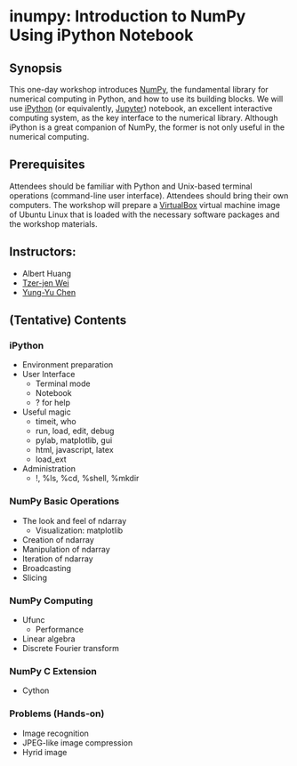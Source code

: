 # inumpy: Introduction to NumPy Using iPython Notebook

## Synopsis

This one-day workshop introduces [NumPy](http://www.numpy.org/), the
fundamental library for numerical computing in Python, and how to use its
building blocks.  We will use [iPython](http://ipython.org/) (or equivalently,
[Jupyter](https://jupyter.org/)) notebook, an excellent interactive computing
system, as the key interface to the numerical library.  Although iPython is a
great companion of NumPy, the former is not only useful in the numerical
computing.

## Prerequisites

Attendees should be familiar with Python and Unix-based terminal operations
(command-line user interface).  Attendees should bring their own computers.
The workshop will prepare a [VirtualBox](https://www.virtualbox.org/) virtual
machine image of Ubuntu Linux that is loaded with the necessary software
packages and the workshop materials.

## Instructors:

- Albert Huang
- [Tzer-jen Wei](mailto:tzerjen@gmail.com)
- [Yung-Yu Chen](mailto:yyc@solvcon.net)

## (Tentative) Contents

### iPython

- Environment preparation
- User Interface
  - Terminal mode
  - Notebook
  - ? for help
- Useful magic
  - timeit, who
  - run, load, edit, debug
  - pylab, matplotlib, gui
  - html, javascript, latex
  - load_ext
- Administration
  - !, %ls, %cd, %shell, %mkdir

### NumPy Basic Operations

- The look and feel of ndarray
  - Visualization: matplotlib
- Creation of ndarray
- Manipulation of ndarray
- Iteration of ndarray
- Broadcasting
- Slicing

### NumPy Computing

- Ufunc
  - Performance
- Linear algebra
- Discrete Fourier transform

### NumPy C Extension

- Cython

### Problems (Hands-on)

- Image recognition
- JPEG-like image compression
- Hyrid image
